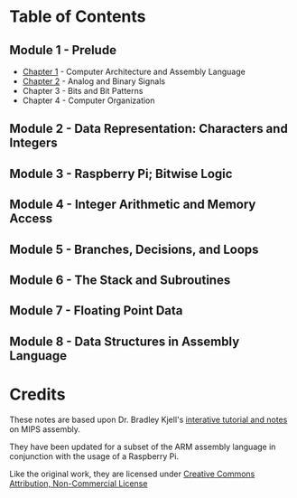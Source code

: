 # Table of Contents

## Module 1 - Prelude
* [Chapter 1](chap01.md) - Computer Architecture and Assembly Language
* [Chapter 2](chap02.md) - Analog and Binary Signals
* Chapter 3 - Bits and Bit Patterns
* Chapter 4 - Computer Organization
## Module 2 -  Data Representation: Characters and Integers
## Module 3 - Raspberry Pi; Bitwise Logic
## Module 4 - Integer Arithmetic and Memory Access
## Module 5 - Branches, Decisions, and Loops
## Module 6 - The Stack and Subroutines
## Module 7 - Floating Point Data
## Module 8 - Data Structures in Assembly Language


# Credits

These notes are based upon Dr. Bradley Kjell's [interative tutorial and notes](https://chortle.ccsu.edu/AssemblyTutorial/index.html) on MIPS assembly.

They have been updated for a subset of the ARM assembly language in conjunction with the usage of a Raspberry Pi.

Like the original work, they are licensed under [Creative Commons Attribution, Non-Commercial License](https://creativecommons.org/licenses/by-nc/4.0/)
